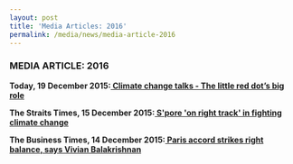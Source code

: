 ```yaml
---
layout: post
title: 'Media Articles: 2016'
permalink: /media/news/media-article-2016
---
```


### MEDIA ARTICLE: 2016

**Today, 19 December 2015:[<a href="https://www.todayonline.com/singapore/climate-change-talks-little-red-dots-big-role-0" target="_blank"> Climate change talks - The little red dot’s big role</a>](https://www.todayonline.com/singapore/climate-change-talks-little-red-dots-big-role-0)**


**The Straits Times, 15 December 2015:[<a href="https://www.straitstimes.com/singapore/environment/spore-on-right-track-in-fighting-climate-change" target="_blank"> S'pore 'on right track' in fighting climate change</a>](https://www.straitstimes.com/singapore/environment/spore-on-right-track-in-fighting-climate-change)**


**The Business Times, 14 December 2015:[<a href="https://www.businesstimes.com.sg/government-economy/paris-accord-strikes-right-balance-says-vivian-balakrishnan" target="_blank"> Paris accord strikes right balance, says Vivian Balakrishnan</a>](https://www.businesstimes.com.sg/government-economy/paris-accord-strikes-right-balance-says-vivian-balakrishnan)**